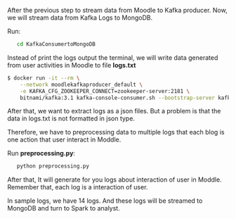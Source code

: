 After the previous step to stream data from Moodle to Kafka producer. Now, we will stream data from Kafka Logs to MongoDB.

Run:

```bash
   cd KafkaConsumertoMongoDB
```
Instead of print the logs output the terminal, we will write data generated from user activities in Moodle to file **logs.txt**

```bash
$ docker run -it --rm \
    --network moodlekafkaproducer_default \
    -e KAFKA_CFG_ZOOKEEPER_CONNECT=zookeeper-server:2181 \
    bitnami/kafka:3.1 kafka-console-consumer.sh --bootstrap-server kafka:9092 --topic saturday-test --from-beginning > logs.txt
```
After that, we want to extract logs as a json files. But a problem is that the data in logs.txt is not formatted in json type. 

Therefore, we have to preprocessing data to multiple logs that each blog is one action that user interact in Moddle.

Run **preprocessing.py**:

```bash
   python preprocessing.py
```
After that, It will generate for you logs about interaction of user in Moddle. Remember that, each log is a interaction of user.

In sample logs, we have 14 logs. And these logs will be streamed to MongoDB and turn to Spark to analyst.
